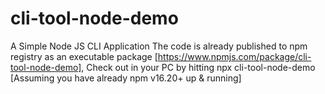 # cli-tool-node-demo
 A Simple Node JS CLI Application
The code is already published to npm registry as an executable package [https://www.npmjs.com/package/cli-tool-node-demo], Check out in your PC by hitting npx cli-tool-node-demo [Assuming you have already npm v16.20+ up & running]
